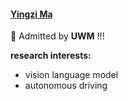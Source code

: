 #### [Yingzi Ma](https://github.com/gray311)

🎉 Admitted by **UWM** !!!

**research interests:**
- vision language model 
- autonomous driving
